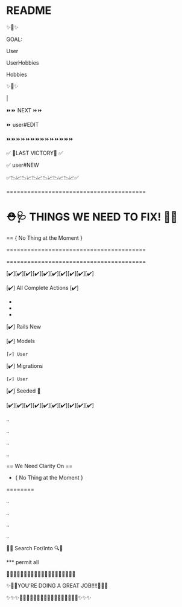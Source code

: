 # README


✨🥅✨

GOAL:

User

UserHobbies

Hobbies


✨🥅✨

|

⏩⏩ NEXT ⏩⏩


⏩ user#EDIT


⏩⏩⏩⏩⏩⏩⏩⏩⏩⏩⏩⏩⏩⏩

✅  🙌LAST VICTORY🙌  ✅




✅ user#NEW




✅📉📈📉📈📉📈📉📈📉📈📉📈✅







========================================

⛑🩺 THINGS WE NEED TO FIX! 🔧🧰
========================================


== { No Thing at the Moment }


========================================

========================================


[✔️][✔️][✔️][✔️][✔️][✔️][✔️][✔️][✔️][✔️]




[✔️] All Complete Actions [✔️]

-
-
-

[✔️] Rails New


[✔️] Models

    [✔️] User

[✔️] Migrations

    [✔️] User
    
[✔️] Seeded 🌱




[✔️][✔️][✔️][✔️][✔️][✔️][✔️][✔️][✔️][✔️]

..

..

..

..

==  We Need Clarity On  ==


- { No Thing at the Moment }


========

..

..

..

..

🤨🔎 Search For/Into 🔍🧐


*** permit all


🔭🔬🔭🔬🔭🔬🔭🔬🔭🔬🔭🔬🔭🔬🔭🔬🔭🔬🔭🔬




✨🥳🎉YOU'RE DOING A GREAT JOB!!!!🥳🎉✨

✨✨✨👏🙌🙌🙌🙌🙌🙌🙌🙌🙌🙌🙌🙌🙌🙌🙌👏✨✨✨




